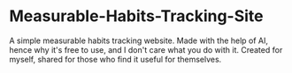 # Measurable-Habits-Tracking-Site
A simple measurable habits tracking website. Made with the help of AI, hence why it's free to use, and I don't care what you do with it. Created for myself, shared for those who find it useful for themselves.
